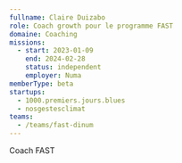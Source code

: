 ```yaml
---
fullname: Claire Duizabo
role: Coach growth pour le programme FAST
domaine: Coaching
missions:
  - start: 2023-01-09
    end: 2024-02-28
    status: independent
    employer: Numa
memberType: beta
startups:
  - 1000.premiers.jours.blues
  - nosgestesclimat
teams:
  - /teams/fast-dinum
---
```



Coach FAST 
